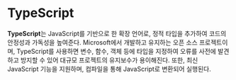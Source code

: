 # TypeScript

**TypeScript**는 JavaScript를 기반으로 한 확장 언어로, 정적 타입을 추가하여 코드의 안정성과 가독성을 높여준다. Microsoft에서 개발하고 유지하는 오픈 소스 프로젝트이며, TypeScript를 사용하면 변수, 함수, 객체 등에 타입을 지정하여 오류를 사전에 발견하고 방지할 수 있어 대규모 프로젝트의 유지보수가 용이해진다. 또한, 최신 JavaScript 기능을 지원하며, 컴파일을 통해 JavaScript로 변환되어 실행된다.
